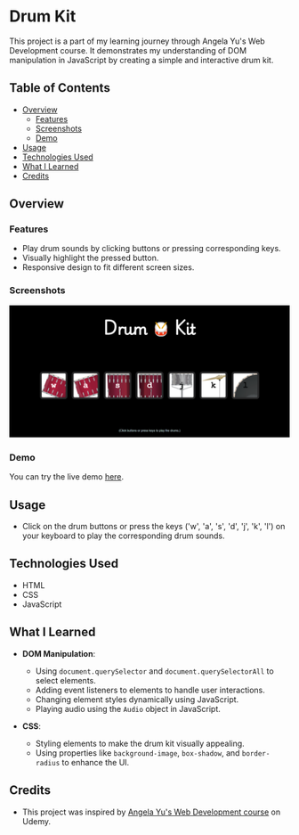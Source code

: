 # Drum Kit

This project is a part of my learning journey through Angela Yu's Web Development course. It demonstrates my understanding of DOM manipulation in JavaScript by creating a simple and interactive drum kit. 

## Table of Contents

- [Overview](#overview)
  - [Features](#features)
  - [Screenshots](#screenshots)
  - [Demo](#demo)
- [Usage](#usage)
- [Technologies Used](#technologies-used)
- [What I Learned](#what-i-learned)
- [Credits](#credits)

## Overview

### Features

- Play drum sounds by clicking buttons or pressing corresponding keys.
- Visually highlight the pressed button.
- Responsive design to fit different screen sizes.

### Screenshots

![Screenshot](./images/screenshot.png)

### Demo

You can try the live demo [here](https://your-live-demo-link.com).

## Usage

- Click on the drum buttons or press the keys ('w', 'a', 's', 'd', 'j', 'k', 'l') on your keyboard to play the corresponding drum sounds.

## Technologies Used

- HTML
- CSS
- JavaScript

## What I Learned

- **DOM Manipulation**: 
  - Using `document.querySelector` and `document.querySelectorAll` to select elements.
  - Adding event listeners to elements to handle user interactions.
  - Changing element styles dynamically using JavaScript.
  - Playing audio using the `Audio` object in JavaScript.

- **CSS**:
  - Styling elements to make the drum kit visually appealing.
  - Using properties like `background-image`, `box-shadow`, and `border-radius` to enhance the UI.

## Credits

- This project was inspired by [Angela Yu's Web Development course](https://www.udemy.com/course/the-complete-web-development-bootcamp/) on Udemy.

